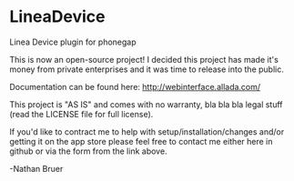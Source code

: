 LineaDevice
===========

Linea Device plugin for phonegap


This is now an open-source project! I decided this project has made it's money from private enterprises and it was time to release into the public.

Documentation can be found here:
http://webinterface.allada.com/

This project is "AS IS" and comes with no warranty, bla bla bla legal stuff (read the LICENSE file for full license).

If you'd like to contract me to help with setup/installation/changes and/or getting it on the app store please feel free to contact me either here in github or via the form from the link above.

-Nathan Bruer
